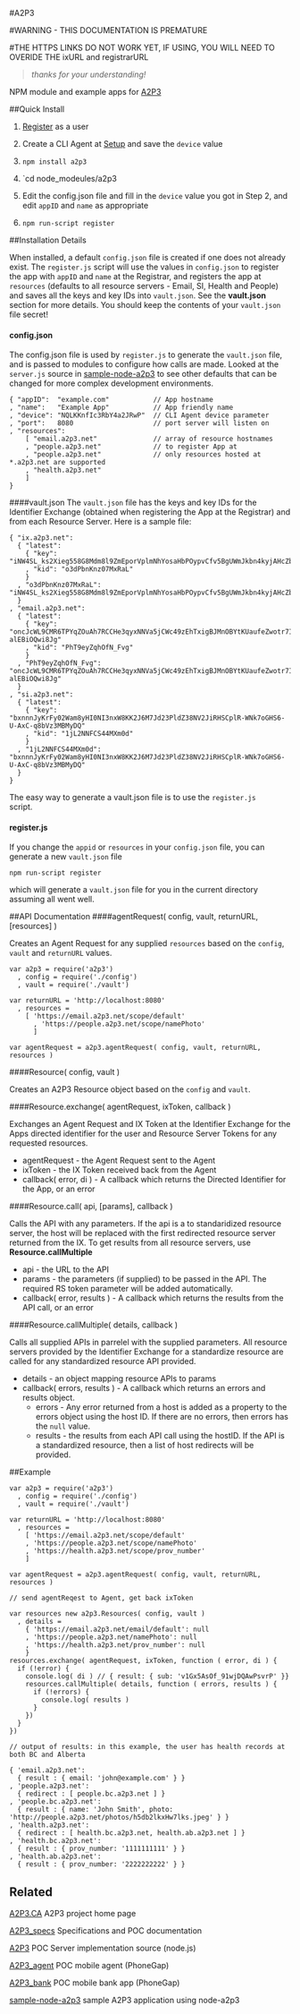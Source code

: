 #A2P3

#WARNING - THIS DOCUMENTATION IS PREMATURE

#THE HTTPS LINKS DO NOT WORK YET, IF USING, YOU WILL NEED TO OVERIDE THE ixURL and registrarURL
>*thanks for your understanding!*


NPM module and example apps for [A2P3](http://a2p3.ca)

##Quick Install


1. [Register](http://setup.a2p3.net) as a user

2. Create a CLI Agent at [Setup](http://setup.a2p3.net) and save the `device` value

3. `npm install a2p3`

4. `cd node_modeules/a2p3

4. Edit the config.json file and fill in the `device` value you got in Step 2, and edit `appID` and `name` as appropriate

5. `npm run-script register`



##Installation Details

When installed, a default `config.json` file is created if one does not already exist. The `register.js` script will use the values in `config.json` to register the app with `appID` and `name` at the Registrar, and registers the app at `resources` (defaults to all resource servers - Email, SI, Health and People) and saves all the keys and key IDs into `vault.json`. See the **vault.json** section for more details. You should keep the contents of your `vault.json` file secret!

#### config.json

The config.json file is used by `register.js` to generate the `vault.json` file, and is passed to modules to configure how calls are made. Looked at the `server.js` source in [sample-node-a2p3](https://github.com/dickhardt/sample-node-a2p3) to see other defaults that can be changed for more complex development environments.

```
{ "appID": 	"example.com" 			// App hostname
, "name":	"Example App"			// App friendly name
, "device": "NQLKKnfIc3RbY4a2JRwP"	// CLI Agent device parameter
, "port": 	8080					// port server will listen on
, "resources":
	[ "email.a2p3.net"				// array of resource hostnames
	, "people.a2p3.net"				// to register App at
	, "people.a2p3.net"				// only resources hosted at *.a2p3.net are supported
	, "health.a2p3.net"
	]
}
```

####vault.json
The `vault.json` file has the keys and key IDs for the Identifier Exchange (obtained when registering the App at the Registrar) and from each Resource Server. Here is a sample file:

```
{ "ix.a2p3.net":
  { "latest":
    { "key": "iNW4SL_ks2Xieg558G8Mdm8l9ZmEporVplmNhYosaHbPOypvCfv5BgUWmJkbn4kyjAHcZbuEUacyJs18iAJ2wQ"
    , "kid": "o3dPbnKnz07MxRaL"
    }
  , "o3dPbnKnz07MxRaL": "iNW4SL_ks2Xieg558G8Mdm8l9ZmEporVplmNhYosaHbPOypvCfv5BgUWmJkbn4kyjAHcZbuEUacyJs18iAJ2wQ"
  }
, "email.a2p3.net":
  { "latest":
    { "key": "oncJcWL9CMR6TPYqZOuAh7RCCHe3qyxNNVa5jCWc49zEhTxigBJMnOBYtKUaufeZwotr7ImB8-alEBiOQwi8Jg"
    , "kid": "PhT9eyZqhOfN_Fvg"
    }
  , "PhT9eyZqhOfN_Fvg": "oncJcWL9CMR6TPYqZOuAh7RCCHe3qyxNNVa5jCWc49zEhTxigBJMnOBYtKUaufeZwotr7ImB8-alEBiOQwi8Jg"
  }
, "si.a2p3.net":
  { "latest":
    { "key": "bxnnnJyKrFy02Wam8yHI0NI3nxW8KK2J6M7Jd23PldZ38NV2JiRHSCplR-WNk7oGHS6-U-AxC-q8bVz3MBMyDQ"
    , "kid": "1jL2NNFCS44MXm0d"
    }
  , "1jL2NNFCS44MXm0d": "bxnnnJyKrFy02Wam8yHI0NI3nxW8KK2J6M7Jd23PldZ38NV2JiRHSCplR-WNk7oGHS6-U-AxC-q8bVz3MBMyDQ"
  }
}
```
The easy way to generate a vault.json file is to use the `register.js	` script.


#### register.js
If you change the `appid` or `resources` in your `config.json` file, you can generate a new `vault.json` file

	npm run-script register

which will generate a `vault.json` file for you in the current directory assuming all went well.

##API Documentation
####agentRequest( config, vault, returnURL, [resources] )

Creates an Agent Request for any supplied `resources` based on the `config`, `vault` and `returnURL` values.

	var a2p3 = require('a2p3')
      , config = require('./config')
      , vault = require('./vault')

    var returnURL = 'http://localhost:8080'
      , resources =
        [ 'https://email.a2p3.net/scope/default'
          , 'https://people.a2p3.net/scope/namePhoto'
          ]

    var agentRequest = a2p3.agentRequest( config, vault, returnURL, resources )


####Resource( config, vault )

Creates an A2P3 Resource object based on the `config` and `vault`.


####Resource.exchange( agentRequest, ixToken, callback )

Exchanges an Agent Request and IX Token at the Identifier Exchange for the Apps directed identifier for the user and Resource Server Tokens for any requested resources.

- agentRequest - the Agent Request sent to the Agent
- ixToken - the IX Token received back from the Agent
- callback( error, di ) - A callback which returns the Directed Identifier for the App, or an error


####Resource.call( api, [params], callback )

Calls the API with any parameters. If the api is a to standaridized resource server, the host will be replaced with the first redirected resource server returned from the IX. To get results from all resource servers, use **Resource.callMultiple**

- api - the URL to the API
- params - the parameters (if supplied) to be passed in the API. The required RS token parameter will be added automatically.
- callback( error, results ) - A callback which returns the results from the API call, or an error


####Resource.callMultiple( details, callback )

Calls all supplied APIs in parrelel with the supplied parameters. All resource servers provided by the Identifier Exchange for a standardize resource are called for any standardized resource API provided.

- details - an object mapping resource APIs to params
- callback( errors, results ) - A callback which returns an errors and results object.
	- errors - Any error returned from a host is added as a property to the errors object using the host ID. If there are no errors, then errors has the `null` value.
	- results - the results from each API call using the hostID. If the API is a standardized resource, then a list of host redirects will be provided.


##Example

```
var a2p3 = require('a2p3')
  , config = require('./config')
  , vault = require('./vault')

var returnURL = 'http://localhost:8080'
  , resources =
    [ 'https://email.a2p3.net/scope/default'
    , 'https://people.a2p3.net/scope/namePhoto'
    , 'https://health.a2p3.net/scope/prov_number'
    ]

var agentRequest = a2p3.agentRequest( config, vault, returnURL, resources )

// send agentReqest to Agent, get back ixToken

var resources new a2p3.Resources( config, vault )
  , details =
    { 'https://email.a2p3.net/email/default': null
    , 'https://people.a2p3.net/namePhoto': null
    , 'https://health.a2p3.net/prov_number': null
    }
resources.exchange( agentRequest, ixToken, function ( error, di ) {
  if (!error) {
    console.log( di ) // { result: { sub: 'v1Gx5AsOf_91wjDQAwPsvrP' }}
    resources.callMultiple( details, function ( errors, results ) {
      if (!errors) {
        console.log( results )
      }
    })
  }
})

// output of results: in this example, the user has health records at both BC and Alberta

{ 'email.a2p3.net':
  { result : { email: 'john@example.com' } }
, 'people.a2p3.net':
  { redirect : [ people.bc.a2p3.net ] }
, 'people.bc.a2p3.net':
  { result : { name: 'John Smith', photo: 'http://people.a2p3.net/photos/h5db2lkxHw7lks.jpeg' } }
, 'health.a2p3.net':
  { redirect : [ health.bc.a2p3.net, health.ab.a2p3.net ] }
, 'health.bc.a2p3.net':
  { result : { prov_number: '1111111111' } }
, 'health.ab.a2p3.net':
  { result : { prov_number: '2222222222' } }

```


## Related

[A2P3.CA](http://a2p3.ca) A2P3 project home page

[A2P3_specs](https://github.com/dickhardt/A2P3_specs) Specifications and POC documentation

[A2P3](https://github.com/dickhardt/A2P3) POC Server implementation source (node.js)

[A2P3_agent](https://github.com/dickhardt/A2P3_agent) POC mobile agent (PhoneGap)

[A2P3_bank](https://github.com/dickhardt/A2P3_bank) POC mobile bank app (PhoneGap)

[sample-node-a2p3](https://github.com/dickhardt/sample-node-a2p3) sample A2P3 application using node-a2p3
